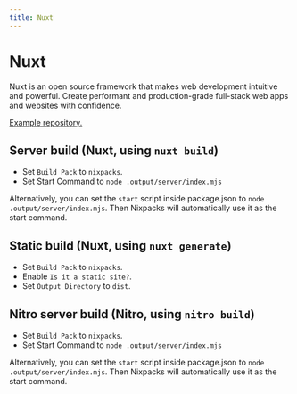 ```yaml
---
title: Nuxt
---
```


# Nuxt

Nuxt is an open source framework that makes web development intuitive and powerful.
Create performant and production-grade full-stack web apps and websites with confidence.

[Example repository.](https://github.com/arvialoio/arvialo-examples/tree/main/nuxt)

## Server build (Nuxt, using `nuxt build`)

- Set `Build Pack` to `nixpacks`.
- Set Start Command to `node .output/server/index.mjs`

Alternatively, you can set the `start` script inside package.json to `node .output/server/index.mjs`. Then Nixpacks will automatically use it as the start command.

## Static build (Nuxt, using `nuxt generate`)

- Set `Build Pack` to `nixpacks`.
- Enable `Is it a static site?`.
- Set `Output Directory` to `dist`.

## Nitro server build (Nitro, using `nitro build`)

- Set `Build Pack` to `nixpacks`.
- Set Start Command to `node .output/server/index.mjs`

Alternatively, you can set the `start` script inside package.json to `node .output/server/index.mjs`. Then Nixpacks will automatically use it as the start command.
